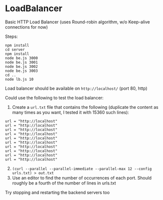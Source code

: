 # LoadBalancer

Basic HTTP Load Balancer (uses Round-robin algorithm, w/o Keep-alive connections for now)

Steps:
```
npm install
cd server
npm install
node be.js 3000
node be.js 3001
node be.js 3002 
node be.js 3003 
cd ..
node lb.js 10
```

Load balancer should be available on `http://localhost/` (port 80, http)

Could use the following to test the load balancer:
1) Create a `url.txt` file that contains the following (duplicate the content as many times as you want, I tested it with 15360 such lines):
```
url = "http://localhost"
url = "http://localhost"
url = "http://localhost"
url = "http://localhost"
url = "http://localhost"
url = "http://localhost"
url = "http://localhost"
url = "http://localhost"
url = "http://localhost"
url = "http://localhost"
```
2) `(curl --parallel --parallel-immediate --parallel-max 12 --config urls.txt) > out.txt`
3) Use an editor to find the number of occurrences of each port. Should roughly be a fourth of the number of lines in urls.txt


Try stopping and restarting the backend servers too
